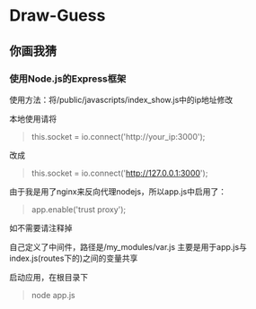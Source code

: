 # Draw-Guess
## 你画我猜

### 使用Node.js的Express框架

使用方法：将/public/javascripts/index_show.js中的ip地址修改

本地使用请将
>this.socket = io.connect('http://your_ip:3000');

改成
> this.socket = io.connect('http://127.0.0.1:3000');

由于我是用了nginx来反向代理nodejs，所以app.js中启用了：
> app.enable('trust proxy');

如不需要请注释掉

自己定义了中间件，路径是/my_modules/var.js 主要是用于app.js与index.js(routes下的)之间的变量共享

启动应用，在根目录下
> node app.js
